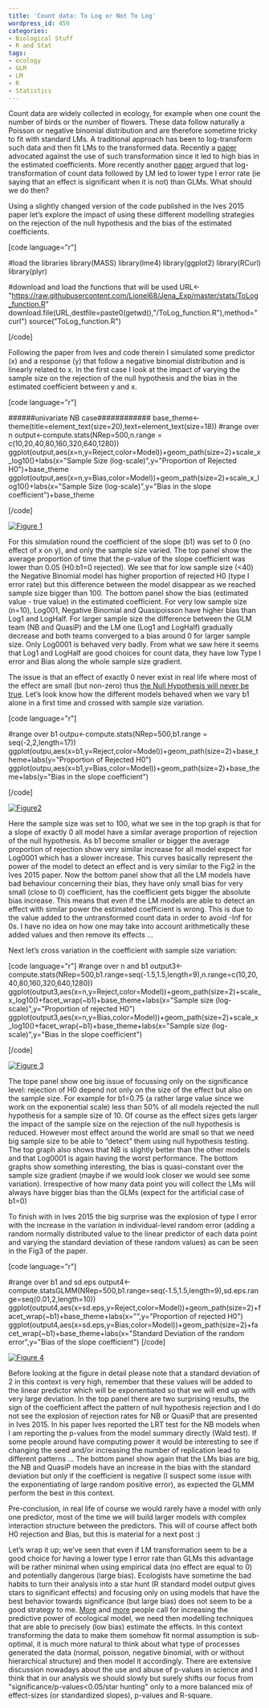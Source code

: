 ```yaml
---
title: 'Count data: To Log or Not To Log'
wordpress_id: 459
categories:
- Biological Stuff
- R and Stat
tags:
- ecology
- GLM
- LM
- R
- Statistics
---
```


Count data are widely collected in ecology, for example when one count the number of birds or the number of flowers. These data follow naturally a Poisson or negative binomial distribution and are therefore sometime tricky to fit with standard LMs. A traditional approach has been to log-transform such data and then fit LMs to the transformed data. Recently a [paper](http://onlinelibrary.wiley.com/doi/10.1111/j.2041-210X.2010.00021.x/full) advocated against the use of such transformation since it led to high bias in the estimated coefficients. More recently another [paper](http://onlinelibrary.wiley.com/doi/10.1111/2041-210X.12386/abstract?userIsAuthenticated=false&deniedAccessCustomisedMessage=) argued that log-transformation of count data followed by LM led to lower type I error rate (ie saying that an effect is significant when it is not) than GLMs. What should we do then?

Using a slightly changed version of the code published in the Ives 2015 paper let’s explore the impact of using these different modelling strategies on the rejection of the null hypothesis and the bias of the estimated coefficients.

[code language="r"]

#load the libraries
library(MASS)
library(lme4)
library(ggplot2)
library(RCurl)
library(plyr)

#download and load the functions that will be used
URL<-"https://raw.githubusercontent.com/Lionel68/Jena_Exp/master/stats/ToLog_function.R"
download.file(URL,destfile=paste0(getwd(),"/ToLog_function.R"),method="curl")
source("ToLog_function.R")

[/code]

Following the paper from Ives and code therein I simulated some predictor (x) and a response (y) that follow a negative binomial distribution and is linearly related to x.
In the first case I look at the impact of varying the sample size on the rejection of the null hypothesis and the bias in the estimated coefficient between y and x.

[code language="r"]

######univariate NB case############
base_theme<-theme(title=element_text(size=20),text=element_text(size=18))
#range over n
output<-compute.stats(NRep=500,n.range = c(10,20,40,80,160,320,640,1280))
ggplot(output,aes(x=n,y=Reject,color=Model))+geom_path(size=2)+scale_x_log10()+labs(x="Sample Size (log-scale)",y="Proportion of Rejected H0")+base_theme
ggplot(output,aes(x=n,y=Bias,color=Model))+geom_path(size=2)+scale_x_log10()+labs(x="Sample Size (log-scale)",y="Bias in the slope coefficient")+base_theme

[/code]

[![Figure 1](https://biologyforfun.files.wordpress.com/2015/07/tolog1f.png)](https://biologyforfun.files.wordpress.com/2015/07/tolog1f.png)

For this simulation round the coefficient of the slope (b1) was set to 0 (no effect of x on y), and only the sample size varied. The top panel show the average proportion of time that the p-value of the slope coefficient was lower than 0.05 (H0:b1=0 rejected). We see that for low sample size (<40) the Negative Binomial model has higher proportion of rejected H0 (type I error rate) but this difference between the model disappear as we reached sample size bigger than 100. The bottom panel show the bias (estimated value - true value) in the estimated coefficient. For very low sample size (n=10), Log001, Negative Binomial and Quasipoisson have higher bias than Log1 and LogHalf. For larger sample size the difference between the GLM team (NB and QuasiP) and the LM one (Log1 and LogHalf) gradually decrease and both teams converged to a bias around 0 for larger sample size. Only Log0001 is behaved very badly. From what we saw here it seems that Log1 and LogHalf are good choices for count data, they have low Type I error and Bias along the whole sample size gradient.

The issue is that an effect of exactly 0 never exist in real life where most of the effect are small (but non-zero) thus [the Null Hypothesis will never be true](http://andrewgelman.com/2015/03/02/what-hypothesis-testing-is-all-about-hint-its-not-what-you-think/). Let’s look know how the different models behaved when we vary b1 alone in a first time and crossed with sample size variation.

[code language="r"]

#range over b1
outpu<-compute.stats(NRep=500,b1.range = seq(-2,2,length=17))
ggplot(outpu,aes(x=b1,y=Reject,color=Model))+geom_path(size=2)+base_theme+labs(y="Proportion of Rejected H0")
ggplot(outpu,aes(x=b1,y=Bias,color=Model))+geom_path(size=2)+base_theme+labs(y="Bias in the slope coefficient")

[/code]

[![Figure2](https://biologyforfun.files.wordpress.com/2015/07/tolog3f.png)](https://biologyforfun.files.wordpress.com/2015/07/tolog3f.png)

Here the sample size was set to 100, what we see in the top graph is that for a slope of exactly 0 all model have a similar average proportion of rejection of the null hypothesis. As b1 become smaller or bigger the average proportion of rejection show very similar increase for all model expect for Log0001 which has a slower increase. This curves basically represent the power of the model to detect an effect and is very similar to the Fig2 in the Ives 2015 paper. Now the bottom panel show that all the LM models have bad behaviour concerning their bias, they have only small bias for very small (close to 0) coefficient, has the coefficient gets bigger the absolute bias increase. This means that even if the LM models are able to detect an effect with similar power the estimated coefficient is wrong. This is due to the value added to the untransformed count data in order to avoid -Inf for 0s. I have no idea on how one may take into account arithmetically these added values and then remove its effects …

Next let’s cross variation in the coefficient with sample size variation:

[code language="r"]
#range over n and b1
output3<-compute.stats(NRep=500,b1.range=seq(-1.5,1.5,length=9),n.range=c(10,20,40,80,160,320,640,1280))
ggplot(output3,aes(x=n,y=Reject,color=Model))+geom_path(size=2)+scale_x_log10()+facet_wrap(~b1)+base_theme+labs(x="Sample size (log-scale)",y="Proportion of rejected H0")
ggplot(output3,aes(x=n,y=Bias,color=Model))+geom_path(size=2)+scale_x_log10()+facet_wrap(~b1)+base_theme+labs(x="Sample size (log-scale)",y="Bias in the slope coefficient")

[/code]

[![Figure 3](https://biologyforfun.files.wordpress.com/2015/07/tolog5f.png)](https://biologyforfun.files.wordpress.com/2015/07/tolog5f.png)

The tope panel show one big issue of focussing only on the significance level: rejection of H0 depend not only on the size of the effect but also on the sample size. For example for b1=0.75 (a rather large value since we work on the exponential scale) less than 50% of all models rejected the null hypothesis for a sample size of 10. Of course as the effect sizes gets larger the impact of the sample size on the rejection of the null hypothesis is reduced. However most effect around the world are small so that we need big sample size to be able to “detect” them using null hypothesis testing. The top graph also shows that NB is slightly better than the other models and that Log0001 is again having the worst performance. The bottom graphs show something interesting, the bias is quasi-constant over the sample size gradient (maybe if we would look closer we would see some variation). Irrespective of how many data point you will collect the LMs will always have bigger bias than the GLMs (expect for the artificial case of b1=0)

To finish with in Ives 2015 the big surprise was the explosion of type I error with the increase in the variation in individual-level random error (adding a random normally distributed value to the linear predictor of each data point and varying the standard deviation of these random values) as can be seen in the Fig3 of the paper.

[code language="r"]

#range over b1 and sd.eps
output4<-compute.statsGLMM(NRep=500,b1.range=seq(-1.5,1.5,length=9),sd.eps.range=seq(0.01,2,length=10))
ggplot(output4,aes(x=sd.eps,y=Reject,color=Model))+geom_path(size=2)+facet_wrap(~b1)+base_theme+labs(x="",y="Proportion of rejected H0")
ggplot(output4,aes(x=sd.eps,y=Bias,color=Model))+geom_path(size=2)+facet_wrap(~b1)+base_theme+labs(x="Standard Deviation of the random error",y="Bias of the slope coefficient")
[/code]

[![Figure 4](https://biologyforfun.files.wordpress.com/2015/07/tolog7f.png)](https://biologyforfun.files.wordpress.com/2015/07/tolog7f.png)

Before looking at the figure in detail please note that a standard deviation of 2 in this context is very high, remember that these values will be added to the linear predictor which will be exponentiated so that we will end up with very large deviation. In the top panel there are two surprising results, the sign of the coefficient affect the pattern of null hypothesis rejection and I do not see the explosion of rejection rates for NB or QuasiP that are presented in Ives 2015. In his paper Ives reported the LRT test for the NB models when I am reporting the p-values from the model summary directly (Wald test). If some people around have computing power it would be interesting to see if changing the seed and/or increasing the number of replication lead to different patterns … The bottom panel show again that the LMs bias are big, the NB and QuasiP models have an increase in the bias with the standard deviation but only if the coefficient is negative (I suspect some issue with the exponentiating of large random positive error), as expected the GLMM perform the best in this context.

Pre-conclusion, in real life of course we would rarely have a model with only one predictor, most of the time we will build larger models with complex interaction structure between the predictors. This will of course affect both H0 rejection and Bias, but this is material for a next post :)

Let’s wrap it up; we’ve seen that even if LM transformation seem to be a good choice for having a lower type I error rate than GLMs this advantage will be rather minimal when using empirical data (no effect are equal to 0) and potentially dangerous (large bias). Ecologists have sometime the bad habits to turn their analysis into a star hunt (R standard model output gives stars to significant effects) and focusing only on using models that have the best behavior towards significance (but large bias) does not seem to be a good strategy to me. [More](https://dynamicecology.wordpress.com/2012/11/27/ecologists-need-to-do-a-better-job-of-prediction-part-i-the-insidious-evils-of-anova/) and [more](http://jabberwocky.weecology.org/2014/01/28/why-i-like-this-testing-the-roles-of-competition-facilitation-and-stochasticity-on-community-structure-in-a-species-rich-assemblage/) people call for increasing the predictive power of ecological model, we need then modelling techniques that are able to precisely (low bias) estimate the effects. In this context transforming the data to make them somehow fit normal assumption is sub-optimal, it is much more natural to think about what type of processes generated the data (normal, poisson, negative binomial, with or without hierarchical structure) and then model it accordingly. There are extensive discussion nowadays about the use and abuse of p-values in science and I think that in our analysis we should slowly but surely shifts our focus from "significance/p-values<0.05/star hunting" only to a more balanced mix of effect-sizes (or standardized slopes), p-values and R-square.
